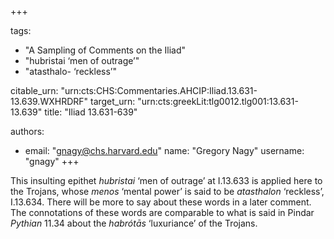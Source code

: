 +++

tags:
- "A Sampling of Comments on the Iliad"
- "hubristai ‘men of outrage’"
- "atasthalo- ‘reckless’"

citable_urn: "urn:cts:CHS:Commentaries.AHCIP:Iliad.13.631-13.639.WXHRDRF"
target_urn: "urn:cts:greekLit:tlg0012.tlg001:13.631-13.639"
title: "Iliad 13.631-639"

authors:
- email: "gnagy@chs.harvard.edu"
  name: "Gregory Nagy"
  username: "gnagy"
+++

<p>This insulting epithet <em>hubristai</em> ‘men of outrage’ at I.13.633 is applied here to the Trojans, whose <em>menos</em> ‘mental power’ is said to be <em>atasthalon</em> ‘reckless’, I.13.634. There will be more to say about these words in a later comment. The connotations of these words are comparable to what is said in Pindar <em>Pythian</em> 11.34 about the <em>habrótās</em> ‘luxuriance’ of the Trojans.  </p>